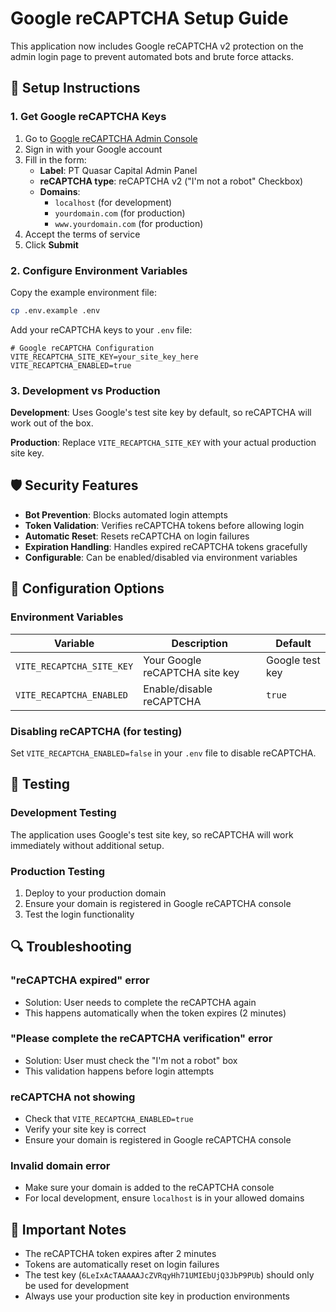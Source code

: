 # Google reCAPTCHA Setup Guide

This application now includes Google reCAPTCHA v2 protection on the admin login page to prevent automated bots and brute force attacks.

## 🔧 Setup Instructions

### 1. Get Google reCAPTCHA Keys

1. Go to [Google reCAPTCHA Admin Console](https://www.google.com/recaptcha/admin/create)
2. Sign in with your Google account
3. Fill in the form:
   - **Label**: PT Quasar Capital Admin Panel
   - **reCAPTCHA type**: reCAPTCHA v2 ("I'm not a robot" Checkbox)
   - **Domains**:
     - `localhost` (for development)
     - `yourdomain.com` (for production)
     - `www.yourdomain.com` (for production)
4. Accept the terms of service
5. Click **Submit**

### 2. Configure Environment Variables

Copy the example environment file:
```bash
cp .env.example .env
```

Add your reCAPTCHA keys to your `.env` file:
```env
# Google reCAPTCHA Configuration
VITE_RECAPTCHA_SITE_KEY=your_site_key_here
VITE_RECAPTCHA_ENABLED=true
```

### 3. Development vs Production

**Development**: Uses Google's test site key by default, so reCAPTCHA will work out of the box.

**Production**: Replace `VITE_RECAPTCHA_SITE_KEY` with your actual production site key.

## 🛡️ Security Features

- **Bot Prevention**: Blocks automated login attempts
- **Token Validation**: Verifies reCAPTCHA tokens before allowing login
- **Automatic Reset**: Resets reCAPTCHA on login failures
- **Expiration Handling**: Handles expired reCAPTCHA tokens gracefully
- **Configurable**: Can be enabled/disabled via environment variables

## 🔧 Configuration Options

### Environment Variables

| Variable | Description | Default |
|----------|-------------|---------|
| `VITE_RECAPTCHA_SITE_KEY` | Your Google reCAPTCHA site key | Google test key |
| `VITE_RECAPTCHA_ENABLED` | Enable/disable reCAPTCHA | `true` |

### Disabling reCAPTCHA (for testing)

Set `VITE_RECAPTCHA_ENABLED=false` in your `.env` file to disable reCAPTCHA.

## 🧪 Testing

### Development Testing
The application uses Google's test site key, so reCAPTCHA will work immediately without additional setup.

### Production Testing
1. Deploy to your production domain
2. Ensure your domain is registered in Google reCAPTCHA console
3. Test the login functionality

## 🔍 Troubleshooting

### "reCAPTCHA expired" error
- Solution: User needs to complete the reCAPTCHA again
- This happens automatically when the token expires (2 minutes)

### "Please complete the reCAPTCHA verification" error
- Solution: User must check the "I'm not a robot" box
- This validation happens before login attempts

### reCAPTCHA not showing
- Check that `VITE_RECAPTCHA_ENABLED=true`
- Verify your site key is correct
- Ensure your domain is registered in Google reCAPTCHA console

### Invalid domain error
- Make sure your domain is added to the reCAPTCHA console
- For local development, ensure `localhost` is in your allowed domains

## 📝 Important Notes

- The reCAPTCHA token expires after 2 minutes
- Tokens are automatically reset on login failures
- The test key (`6LeIxAcTAAAAAJcZVRqyHh71UMIEbUjQ3JbP9PUb`) should only be used for development
- Always use your production site key in production environments